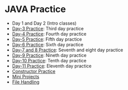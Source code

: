 # JAVA Practice
- Day 1 and Day 2 (Intro classes)
- [Day-3 Practice](../../tree/Day-3): Third day practice
- [Day-4 Practice](../../tree/Day-4): Fourth day practice
- [Day-5 Practice](../../tree/Day-5): Fifth day practice
- [Day-6 Practice](../../tree/Day-6): Sixth day practice
- [Day-7 and 8 Practice](../../tree/Day-7_and_Day-8): Seventh and eight day practice
- [Day-9 Practice](../../tree/Day-9): Nineth day practice
- [Day-10 Practice](../../tree/Day-10): Tenth day practice
- [Day-11 Practice](../../tree/Day-11): Eleventh day practice
- [Constructor Practice](../../tree/constructor)
- [ Mini Projects](../../tree/Mini_Projects)
- [File Handling](../../tree/filehandling)
